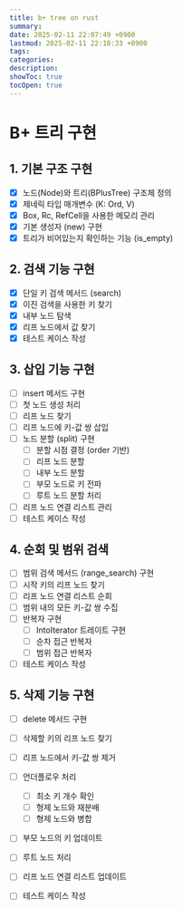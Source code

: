 ```yaml
---
title: b+ tree on rust
summary: 
date: 2025-02-11 22:07:49 +0900
lastmod: 2025-02-11 22:10:33 +0900
tags: 
categories: 
description: 
showToc: true
tocOpen: true
---
```


# B+ 트리 구현

## 1. 기본 구조 구현
- [x] 노드(Node)와 트리(BPlusTree) 구조체 정의
- [x] 제네릭 타입 매개변수 (K: Ord, V)
- [x] Box, Rc, RefCell을 사용한 메모리 관리
- [x] 기본 생성자 (new) 구현
- [x] 트리가 비어있는지 확인하는 기능 (is_empty)

## 2. 검색 기능 구현
- [x] 단일 키 검색 메서드 (search)
- [x] 이진 검색을 사용한 키 찾기
- [x] 내부 노드 탐색
- [x] 리프 노드에서 값 찾기
- [x] 테스트 케이스 작성

## 3. 삽입 기능 구현
- [ ] insert 메서드 구현
- [ ] 첫 노드 생성 처리
- [ ] 리프 노드 찾기
- [ ] 리프 노드에 키-값 쌍 삽입
- [ ] 노드 분할 (split) 구현
  - [ ] 분할 시점 결정 (order 기반)
  - [ ] 리프 노드 분할
  - [ ] 내부 노드 분할
  - [ ] 부모 노드로 키 전파
  - [ ] 루트 노드 분할 처리
- [ ] 리프 노드 연결 리스트 관리
- [ ] 테스트 케이스 작성

## 4. 순회 및 범위 검색
- [ ] 범위 검색 메서드 (range_search) 구현
- [ ] 시작 키의 리프 노드 찾기
- [ ] 리프 노드 연결 리스트 순회
- [ ] 범위 내의 모든 키-값 쌍 수집
- [ ] 반복자 구현
  - [ ] IntoIterator 트레이트 구현
  - [ ] 순차 접근 반복자
  - [ ] 범위 접근 반복자
- [ ] 테스트 케이스 작성

## 5. 삭제 기능 구현
- [ ] delete 메서드 구현
- [ ] 삭제할 키의 리프 노드 찾기
- [ ] 리프 노드에서 키-값 쌍 제거
- [ ] 언더플로우 처리
  - [ ] 최소 키 개수 확인
  - [ ] 형제 노드와 재분배
  - [ ] 형제 노드와 병합
- [ ] 부모 노드의 키 업데이트
- [ ] 루트 노드 처리
- [ ] 리프 노드 연결 리스트 업데이트
- [ ] 테스트 케이스 작성

